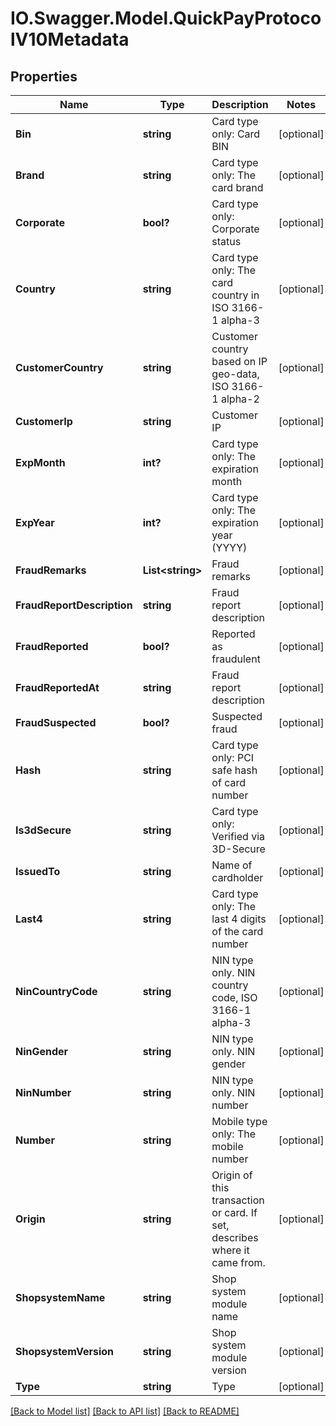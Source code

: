 # IO.Swagger.Model.QuickPayProtocolV10Metadata
## Properties

Name | Type | Description | Notes
------------ | ------------- | ------------- | -------------
**Bin** | **string** | Card type only: Card BIN | [optional] 
**Brand** | **string** | Card type only: The card brand | [optional] 
**Corporate** | **bool?** | Card type only: Corporate status | [optional] 
**Country** | **string** | Card type only: The card country in ISO 3166-1 alpha-3 | [optional] 
**CustomerCountry** | **string** | Customer country based on IP geo-data, ISO 3166-1 alpha-2 | [optional] 
**CustomerIp** | **string** | Customer IP | [optional] 
**ExpMonth** | **int?** | Card type only: The expiration month | [optional] 
**ExpYear** | **int?** | Card type only: The expiration year (YYYY) | [optional] 
**FraudRemarks** | **List&lt;string&gt;** | Fraud remarks | [optional] 
**FraudReportDescription** | **string** | Fraud report description | [optional] 
**FraudReported** | **bool?** | Reported as fraudulent | [optional] 
**FraudReportedAt** | **string** | Fraud report description | [optional] 
**FraudSuspected** | **bool?** | Suspected fraud | [optional] 
**Hash** | **string** | Card type only: PCI safe hash of card number | [optional] 
**Is3dSecure** | **string** | Card type only: Verified via 3D-Secure | [optional] 
**IssuedTo** | **string** | Name of cardholder | [optional] 
**Last4** | **string** | Card type only: The last 4 digits of the card number | [optional] 
**NinCountryCode** | **string** | NIN type only. NIN country code, ISO 3166-1 alpha-3 | [optional] 
**NinGender** | **string** | NIN type only. NIN gender | [optional] 
**NinNumber** | **string** | NIN type only. NIN number | [optional] 
**Number** | **string** | Mobile type only: The mobile number | [optional] 
**Origin** | **string** | Origin of this transaction or card. If set, describes where it came from. | [optional] 
**ShopsystemName** | **string** | Shop system module name | [optional] 
**ShopsystemVersion** | **string** | Shop system module version | [optional] 
**Type** | **string** | Type | [optional] 

[[Back to Model list]](../README.md#documentation-for-models) [[Back to API list]](../README.md#documentation-for-api-endpoints) [[Back to README]](../README.md)

